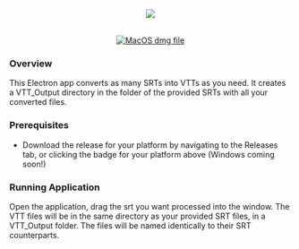 <div align="center">
  <img width="auto" height="auto" src="https://s3-us-west-2.amazonaws.com/andrew-sadowski-images/srt2vtt.png">
</div>
<br />
<p align="center">
  <a href="https://github.com/andrewsadowski/srt-to-vtt/releases/download/1.0/SrtToVtt-1.0.dmg">
  <img src="https://img.shields.io/badge/MacOS-v.1.0-brightgreen.svg?style=flat-square" alt="MacOS dmg file" />
  </a>
</p>

### Overview

This Electron app converts as many SRTs into VTTs as you need. It creates a VTT_Output directory in the folder of the provided SRTs with all your converted files.

### Prerequisites

- Download the release for your platform by navigating to the Releases tab, or clicking the badge for your platform above (Windows coming soon!)

### Running Application

Open the application, drag the srt you want processed into the window. The VTT files will be in the same directory as your provided SRT files, in a VTT_Output folder. The files will be named identically to their SRT counterparts.
